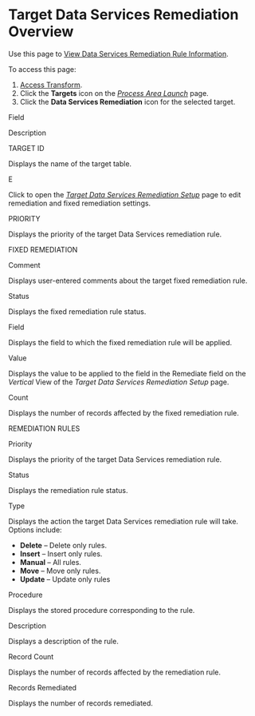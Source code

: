 # Target Data Services Remediation Overview

<div class="use">

Use this page to [View Data Services Remediation Rule
Information](../Use_Cases/View_DS_Remediation_Rule_Information.htm).

</div>

To access this page:

1.  [Access Transform](../Config/Access_Transform.htm).
2.  Click the **Targets** icon on the *[Process Area
    Launch](Process_Area_Launch.htm)* page.
3.  Click the **Data Services Remediation** icon for the selected
    target.

Field

Description

TARGET ID

Displays the name of the target table.

E

Click to open the *[Target Data Services Remediation
Setup](Target_DS_Remediation_Setup.htm)* page to edit remediation and
fixed remediation settings.

PRIORITY

Displays the priority of the target Data Services remediation rule.

FIXED REMEDIATION

Comment

Displays user-entered comments about the target fixed remediation rule.

Status

Displays the fixed remediation rule
<span id="Status" class="popUpLink">status</span>.

Field

Displays the field to which the fixed remediation rule will be applied.

Value

Displays the value to be applied to the field in the Remediate field on
the *Vertical* View of the *Target Data Services Remediation Setup*
page.

Count

Displays the number of records affected by the fixed remediation rule.

REMEDIATION RULES

Priority

Displays the priority of the target Data Services remediation rule.

Status

Displays the remediation rule
<span id="Status" class="popUpLink">status</span>.

Type

Displays the action the target Data Services remediation rule will take.
Options include:

  - **Delete** – Delete only rules.
  - **Insert** – Insert only rules.
  - **Manual** – All rules.
  - **Move** – Move only rules.
  - **Update** – Update only rules

Procedure

Displays the stored procedure corresponding to the rule.

Description

Displays a description of the rule.

Record Count

Displays the number of records affected by the remediation rule.

Records Remediated

Displays the number of records remediated.
